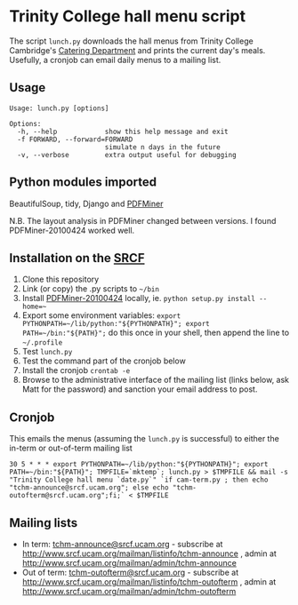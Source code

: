 Trinity College hall menu script
==========
The script `lunch.py` downloads the hall menus from Trinity College Cambridge's [Catering Department](http://www.trin.cam.ac.uk/index.php?pageid=52) and prints the current day's meals. Usefully, a cronjob can email daily menus to a mailing list.

Usage
-------
    Usage: lunch.py [options]
    
    Options:
      -h, --help            show this help message and exit
      -f FORWARD, --forward=FORWARD
                            simulate n days in the future
      -v, --verbose         extra output useful for debugging

Python modules imported
-------
BeautifulSoup, tidy, Django and [PDFMiner](http://www.unixuser.org/~euske/python/pdfminer/index.html)

N.B. The layout analysis in PDFMiner changed between versions. I found PDFMiner-20100424 worked well.

Installation on the [SRCF](http://www.srcf.ucam.org/)
-------
1. Clone this repository
2. Link (or copy) the .py scripts to `~/bin`
3. Install [PDFMiner-20100424](http://pypi.python.org/pypi/pdfminer/20100424) locally, ie. `python setup.py install --home=~`
4. Export some environment variables: `export PYTHONPATH=~/lib/python:"${PYTHONPATH}"; export PATH=~/bin:"${PATH}";` do this once in your shell, then append the line to `~/.profile`
5. Test `lunch.py`
6. Test the command part of the cronjob below
7. Install the cronjob `crontab -e`
8. Browse to the administrative interface of the mailing list (links below, ask Matt for the password) and sanction your email address to post.

Cronjob
-------
This emails the menus (assuming the `lunch.py` is successful) to either the in-term or out-of-term mailing list

    30 5 * * * export PYTHONPATH=~/lib/python:"${PYTHONPATH}"; export PATH=~/bin:"${PATH}"; TMPFILE=`mktemp`; lunch.py > $TMPFILE && mail -s "Trinity College hall menu `date.py`" `if cam-term.py ; then echo "tchm-announce@srcf.ucam.org"; else echo "tchm-outofterm@srcf.ucam.org";fi;` < $TMPFILE

Mailing lists
-------

* In term: tchm-announce@srcf.ucam.org - subscribe at http://www.srcf.ucam.org/mailman/listinfo/tchm-announce , admin at http://www.srcf.ucam.org/mailman/admin/tchm-announce
* Out of term: tchm-outofterm@srcf.ucam.org - subscribe at http://www.srcf.ucam.org/mailman/listinfo/tchm-outofterm , admin at http://www.srcf.ucam.org/mailman/admin/tchm-outofterm
